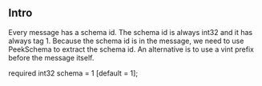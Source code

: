 ## Intro
Every message has a schema id. The schema id is always int32 and it has always tag 1.
Because the schema id is in the message, we need to use PeekSchema to extract the schema id.
An alternative is to use a vint prefix before the message itself.

required int32 schema = 1 [default = 1];


